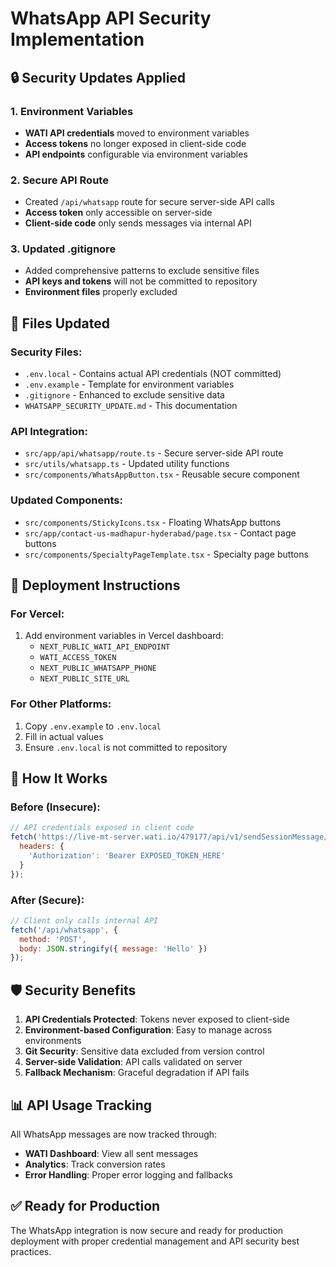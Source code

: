 # WhatsApp API Security Implementation

## 🔒 Security Updates Applied

### 1. Environment Variables
- **WATI API credentials** moved to environment variables
- **Access tokens** no longer exposed in client-side code
- **API endpoints** configurable via environment variables

### 2. Secure API Route
- Created `/api/whatsapp` route for secure server-side API calls
- **Access token** only accessible on server-side
- **Client-side code** only sends messages via internal API

### 3. Updated .gitignore
- Added comprehensive patterns to exclude sensitive files
- **API keys and tokens** will not be committed to repository
- **Environment files** properly excluded

## 📁 Files Updated

### Security Files:
- `.env.local` - Contains actual API credentials (NOT committed)
- `.env.example` - Template for environment variables
- `.gitignore` - Enhanced to exclude sensitive data
- `WHATSAPP_SECURITY_UPDATE.md` - This documentation

### API Integration:
- `src/app/api/whatsapp/route.ts` - Secure server-side API route
- `src/utils/whatsapp.ts` - Updated utility functions
- `src/components/WhatsAppButton.tsx` - Reusable secure component

### Updated Components:
- `src/components/StickyIcons.tsx` - Floating WhatsApp buttons
- `src/app/contact-us-madhapur-hyderabad/page.tsx` - Contact page buttons
- `src/components/SpecialtyPageTemplate.tsx` - Specialty page buttons

## 🚀 Deployment Instructions

### For Vercel:
1. Add environment variables in Vercel dashboard:
   - `NEXT_PUBLIC_WATI_API_ENDPOINT`
   - `WATI_ACCESS_TOKEN`
   - `NEXT_PUBLIC_WHATSAPP_PHONE`
   - `NEXT_PUBLIC_SITE_URL`

### For Other Platforms:
1. Copy `.env.example` to `.env.local`
2. Fill in actual values
3. Ensure `.env.local` is not committed to repository

## 🔧 How It Works

### Before (Insecure):
```javascript
// API credentials exposed in client code
fetch('https://live-mt-server.wati.io/479177/api/v1/sendSessionMessage/918977763308', {
  headers: {
    'Authorization': 'Bearer EXPOSED_TOKEN_HERE'
  }
});
```

### After (Secure):
```javascript
// Client only calls internal API
fetch('/api/whatsapp', {
  method: 'POST',
  body: JSON.stringify({ message: 'Hello' })
});
```

## 🛡️ Security Benefits

1. **API Credentials Protected**: Tokens never exposed to client-side
2. **Environment-based Configuration**: Easy to manage across environments
3. **Git Security**: Sensitive data excluded from version control
4. **Server-side Validation**: API calls validated on server
5. **Fallback Mechanism**: Graceful degradation if API fails

## 📊 API Usage Tracking

All WhatsApp messages are now tracked through:
- **WATI Dashboard**: View all sent messages
- **Analytics**: Track conversion rates
- **Error Handling**: Proper error logging and fallbacks

## ✅ Ready for Production

The WhatsApp integration is now secure and ready for production deployment with proper credential management and API security best practices.